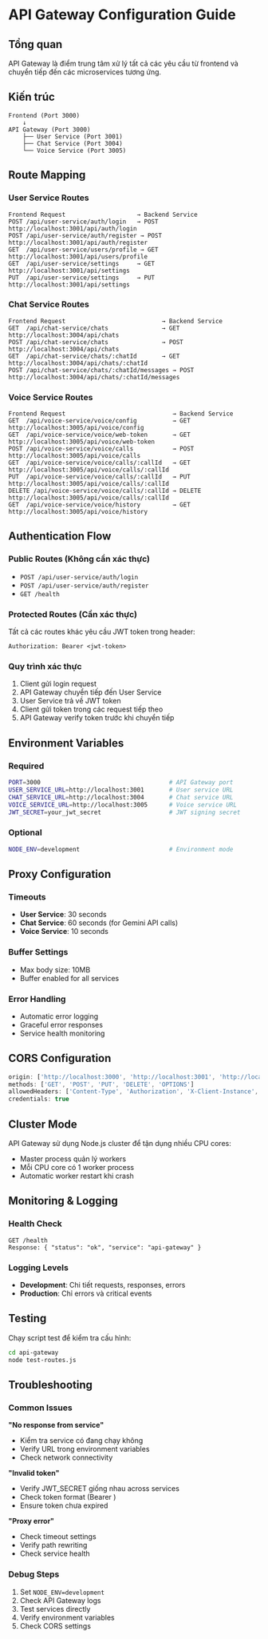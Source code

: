 # API Gateway Configuration Guide

## Tổng quan

API Gateway là điểm trung tâm xử lý tất cả các yêu cầu từ frontend và chuyển tiếp đến các microservices tương ứng.

## Kiến trúc

```
Frontend (Port 3000)
    ↓
API Gateway (Port 3000)
    ├── User Service (Port 3001)
    ├── Chat Service (Port 3004)
    └── Voice Service (Port 3005)
```

## Route Mapping

### User Service Routes
```
Frontend Request                    → Backend Service
POST /api/user-service/auth/login   → POST http://localhost:3001/api/auth/login
POST /api/user-service/auth/register → POST http://localhost:3001/api/auth/register
GET  /api/user-service/users/profile → GET  http://localhost:3001/api/users/profile
GET  /api/user-service/settings     → GET  http://localhost:3001/api/settings
PUT  /api/user-service/settings     → PUT  http://localhost:3001/api/settings
```

### Chat Service Routes
```
Frontend Request                           → Backend Service
GET  /api/chat-service/chats               → GET  http://localhost:3004/api/chats
POST /api/chat-service/chats               → POST http://localhost:3004/api/chats
GET  /api/chat-service/chats/:chatId       → GET  http://localhost:3004/api/chats/:chatId
POST /api/chat-service/chats/:chatId/messages → POST http://localhost:3004/api/chats/:chatId/messages
```

### Voice Service Routes
```
Frontend Request                              → Backend Service
GET  /api/voice-service/voice/config          → GET  http://localhost:3005/api/voice/config
GET  /api/voice-service/voice/web-token       → GET  http://localhost:3005/api/voice/web-token
POST /api/voice-service/voice/calls           → POST http://localhost:3005/api/voice/calls
GET  /api/voice-service/voice/calls/:callId   → GET  http://localhost:3005/api/voice/calls/:callId
PUT  /api/voice-service/voice/calls/:callId   → PUT  http://localhost:3005/api/voice/calls/:callId
DELETE /api/voice-service/voice/calls/:callId → DELETE http://localhost:3005/api/voice/calls/:callId
GET  /api/voice-service/voice/history         → GET  http://localhost:3005/api/voice/history
```

## Authentication Flow

### Public Routes (Không cần xác thực)
- `POST /api/user-service/auth/login`
- `POST /api/user-service/auth/register`
- `GET /health`

### Protected Routes (Cần xác thực)
Tất cả các routes khác yêu cầu JWT token trong header:
```
Authorization: Bearer <jwt-token>
```

### Quy trình xác thực
1. Client gửi login request
2. API Gateway chuyển tiếp đến User Service
3. User Service trả về JWT token
4. Client gửi token trong các request tiếp theo
5. API Gateway verify token trước khi chuyển tiếp

## Environment Variables

### Required
```bash
PORT=3000                                    # API Gateway port
USER_SERVICE_URL=http://localhost:3001       # User service URL
CHAT_SERVICE_URL=http://localhost:3004       # Chat service URL  
VOICE_SERVICE_URL=http://localhost:3005      # Voice service URL
JWT_SECRET=your_jwt_secret                   # JWT signing secret
```

### Optional
```bash
NODE_ENV=development                         # Environment mode
```

## Proxy Configuration

### Timeouts
- **User Service**: 30 seconds
- **Chat Service**: 60 seconds (for Gemini API calls)
- **Voice Service**: 10 seconds

### Buffer Settings
- Max body size: 10MB
- Buffer enabled for all services

### Error Handling
- Automatic error logging
- Graceful error responses
- Service health monitoring

## CORS Configuration

```javascript
origin: ['http://localhost:3000', 'http://localhost:3001', 'http://localhost:3002']
methods: ['GET', 'POST', 'PUT', 'DELETE', 'OPTIONS']
allowedHeaders: ['Content-Type', 'Authorization', 'X-Client-Instance', 'X-Request-ID']
credentials: true
```

## Cluster Mode

API Gateway sử dụng Node.js cluster để tận dụng nhiều CPU cores:
- Master process quản lý workers
- Mỗi CPU core có 1 worker process
- Automatic worker restart khi crash

## Monitoring & Logging

### Health Check
```
GET /health
Response: { "status": "ok", "service": "api-gateway" }
```

### Logging Levels
- **Development**: Chi tiết requests, responses, errors
- **Production**: Chỉ errors và critical events

## Testing

Chạy script test để kiểm tra cấu hình:
```bash
cd api-gateway
node test-routes.js
```

## Troubleshooting

### Common Issues

**"No response from service"**
- Kiểm tra service có đang chạy không
- Verify URL trong environment variables
- Check network connectivity

**"Invalid token"**
- Verify JWT_SECRET giống nhau across services
- Check token format (Bearer <token>)
- Ensure token chưa expired

**"Proxy error"**
- Check timeout settings
- Verify path rewriting
- Check service health

### Debug Steps
1. Set `NODE_ENV=development`
2. Check API Gateway logs
3. Test services directly
4. Verify environment variables
5. Check CORS settings
